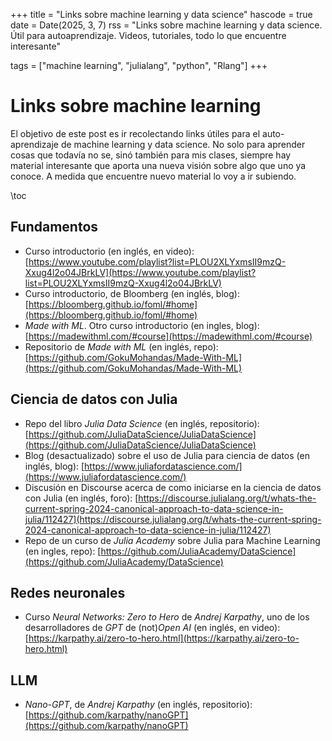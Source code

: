 +++
title = "Links sobre machine learning y data science"
hascode = true
date = Date(2025, 3, 7)
rss = "Links sobre machine learning y data science. Útil para autoaprendizaje. Videos, tutoriales, todo lo que encuentre interesante"

tags = ["machine learning", "julialang", "python", "Rlang"]
+++

# Links sobre machine learning
El objetivo de este post es ir recolectando links útiles para el auto-aprendizaje de machine learning y data science. No solo para aprender cosas que todavía no se, sinó también para mis clases, siempre hay material interesante que aporta una nueva visión sobre algo que uno ya conoce. A medida que encuentre nuevo material lo voy a ir subiendo.

\toc


## Fundamentos

 * Curso introductorio (en inglés, en video): [https://www.youtube.com/playlist?list=PLOU2XLYxmsII9mzQ-Xxug4l2o04JBrkLV](https://www.youtube.com/playlist?list=PLOU2XLYxmsII9mzQ-Xxug4l2o04JBrkLV)
 * Curso introductorio, de Bloomberg (en inglés, blog): [https://bloomberg.github.io/foml/#home](https://bloomberg.github.io/foml/#home)
 * _Made with ML_. Otro curso introductorio (en ingles, blog): [https://madewithml.com/#course](https://madewithml.com/#course)
 * Repositorio de _Made with ML_ (en inglés, repo): [https://github.com/GokuMohandas/Made-With-ML](https://github.com/GokuMohandas/Made-With-ML)

## Ciencia de datos con Julia

* Repo del libro _Julia Data Science_ (en inglés, repositorio): [https://github.com/JuliaDataScience/JuliaDataScience](https://github.com/JuliaDataScience/JuliaDataScience)
* Blog (desactualizado) sobre el uso de Julia para ciencia de datos (en inglés, blog): [https://www.juliafordatascience.com/](https://www.juliafordatascience.com/)
* Discusión en Discourse acerca de como iniciarse en la ciencia de datos con Julia (en inglés, foro): [https://discourse.julialang.org/t/whats-the-current-spring-2024-canonical-approach-to-data-science-in-julia/112427](https://discourse.julialang.org/t/whats-the-current-spring-2024-canonical-approach-to-data-science-in-julia/112427)
* Repo de un curso de _Julia Academy_ sobre Julia para Machine Learning (en ingles, repo): [https://github.com/JuliaAcademy/DataScience](https://github.com/JuliaAcademy/DataScience)

## Redes neuronales

 * Curso _Neural Networks: Zero to Hero_ de _Andrej Karpathy_, uno de los desarrolladores de _GPT_ de (not)_Open AI_ (en inglés, en video): [https://karpathy.ai/zero-to-hero.html](https://karpathy.ai/zero-to-hero.html)

## LLM

* _Nano-GPT_, de _Andrej Karpathy_ (en inglés, repositorio): [https://github.com/karpathy/nanoGPT](https://github.com/karpathy/nanoGPT)